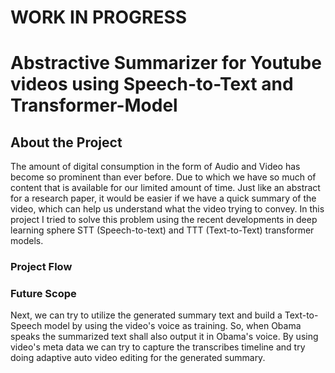 # WORK IN PROGRESS



# Abstractive Summarizer for Youtube videos using Speech-to-Text and Transformer-Model

## About the Project
The amount of digital consumption in the form of Audio and Video has become so prominent than ever before. Due to which we have so much of content that is available for our limited amount of time. Just like an abstract for a research paper, it would be easier if we have a quick summary of the video, which can help us understand what the video trying to convey. In this project I tried to solve this problem using the recent developments in deep learning sphere STT (Speech-to-text) and TTT (Text-to-Text) transformer models.

### Project Flow

### Future Scope
Next, we can try to utilize the generated summary text and build a Text-to-Speech model by using the video's voice as training. So, when Obama speaks the summarized text shall also output it in Obama's voice. By using video's meta data we can try to capture the transcribes timeline and try doing adaptive auto video editing for the generated summary.
